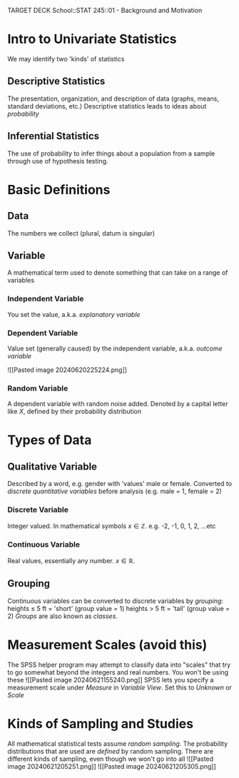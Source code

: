 TARGET DECK
School::STAT 245::01 - Background and Motivation
# Intro to Univariate Statistics
We may identify two 'kinds' of statistics

## Descriptive Statistics <!--fc-->
The presentation, organization, and description of data (graphs, means, standard deviations, etc.)
Descriptive statistics leads to ideas about *probability*
<!--ID: 1718921659214-->

## Inferential Statistics <!--fc-->
The use of probability to infer things about a population from a sample through use of hypothesis testing.
<!--ID: 1718944559939-->

# Basic Definitions

## Data <!--fc-->
The numbers we collect (plural, datum is singular)
<!--ID: 1718996683146-->


## Variable <!--fc-->
A mathematical term used to denote something that can take on a range of variables
<!--ID: 1718996683152-->


### Independent Variable <!--fc-->
You set the value, a.k.a. *explanatory variable*
<!--ID: 1718996683156-->


### Dependent Variable <!--fc-->
Value set (generally caused) by the independent variable, a.k.a. *outcome variable*
<!--ID: 1718996683161-->


![[Pasted image 20240620225224.png]]

### Random Variable <!--fc-->
A dependent variable with random noise added. Denoted by a capital letter like *X*, defined by their probability distribution
<!--ID: 1718996683165-->


# Types of Data

## Qualitative Variable <!--fc-->
Described by a word, e.g. gender with 'values' male or female. Converted to *discrete quantitative variables* before analysis (e.g. male = 1, female = 2)
<!--ID: 1718996683170-->


### Discrete Variable <!--fc-->
Integer valued. In mathematical symbols $x \in \mathbb{Z}$. e.g. -2, -1, 0, 1, 2, ...etc
<!--ID: 1718996683177-->


### Continuous Variable <!--fc-->
Real values, essentially any number. $x \in \mathbb{R}$. 
<!--ID: 1718996683183-->


## Grouping <!--fc-->
Continuous variables can be converted to discrete variables by *grouping*:
		heights $\leq$ 5 ft = 'short' (group value = 1)
		heights $\gt$ 5 ft = 'tall' (group value = 2)
*Groups* are also known as *classes*.  
<!--ID: 1718996683188-->

# Measurement Scales (avoid this)
The SPSS helper program may attempt to classify data into "scales" that try to go somewhat beyond the integers and real numbers. You won't be using these
![[Pasted image 20240621155240.png]]
SPSS lets you specify a measurement scale under *Measure* in *Variable View*. Set this to *Unknown* or *Scale*

# Kinds of Sampling and Studies
All mathematical statistical tests assume *random sampling*. The probability distributions that are used are *defined* by random sampling. 
There are different kinds of sampling, even though we won't go into all
![[Pasted image 20240621205251.png]]
![[Pasted image 20240621205305.png]]

